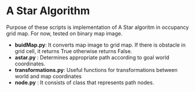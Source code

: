 # A Star Algorithm 

Purpose of these scripts is implementation of A Star algoritm in occupancy grid map.
For now, tested on binary map image. 


* **buidMap.py**:         It converts map image to grid map. If there is obstacle in grid cell, it returns True otherwise returns False.
* **astar.py**  :         Determines appropriate path according to goal world coordinates.
* **transformations.py**: Useful functions for transformations between world and map coordinates
* **node.py**   :         It consists of class that represents path nodes.